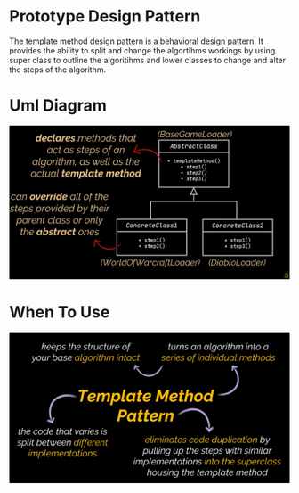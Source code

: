 # Prototype Design Pattern

The template method design pattern is a behavioral design pattern. It provides the ability to split and change the algortihms workings by using super class to outline the algoritihms and lower classes to change and alter the steps of the algorithm.

# Uml Diagram

![diagra](./images/diagram.png)


# When To Use

![usage](./images/usage.png)